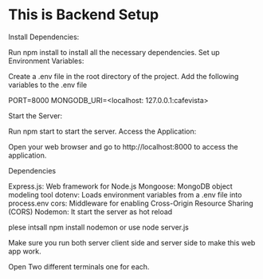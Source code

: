 # This is Backend Setup 

Install Dependencies:

Run npm install to install all the necessary dependencies.
Set up Environment Variables:

Create a .env file in the root directory of the project.
Add the following variables to the .env file

PORT=8000
MONGODB_URI=<localhost: 127.0.0.1:cafevista>

Start the Server:

Run npm start to start the server.
Access the Application:

Open your web browser and go to http://localhost:8000 to access the application.

Dependencies

Express.js: Web framework for Node.js
Mongoose: MongoDB object modeling tool
dotenv: Loads environment variables from a .env file into process.env
cors: Middleware for enabling Cross-Origin Resource Sharing (CORS)
Nodemon: It start the server as hot reload

plese intsall npm install nodemon or use node server.js

Make sure you run both server client side and server side to make this web app work. 

Open Two different terminals one for each. 
